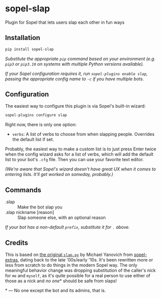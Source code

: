 # sopel-slap

Plugin for Sopel that lets users slap each other in fun ways

## Installation

```sh
pip install sopel-slap
```

_Substitute the appropriate `pip` command based on your environment (e.g.
`pip3` or `pip3.10` on systems with multiple Python versions available)._

_If your Sopel configuration requires it, run `sopel-plugins enable slap`,
passing the appropriate config name to `-c` if you have multiple bots._

## Configuration

The easiest way to configure this plugin is via Sopel's built-in wizard:

```sh
sopel-plugins configure slap
```

Right now, there is only one option:

* `verbs`: A list of verbs to choose from when slapping people. Overrides the
  default list if set.

Probably, the easiest way to make a custom list is to just press Enter twice
when the config wizard asks for a list of verbs, which will add the default
list to your bot's `.cfg` file. Then you can use your favorite text editor.

_(We're aware that Sopel's wizard doesn't have great UX when it comes to
entering lists. It'll get worked on someday, probably.)_

## Commands

<dl>
  <dt>.slap</dt>
  <dd>Make the bot slap you</dd>

  <dt>.slap nickname [reason]</dt>
  <dd>Slap someone else, with an optional reason</dd>
</dl>

_If your bot has a non-default `prefix`, substitute it for `.` above._

## Credits

This is based on [the original `slap.py`][original-slap.py] by Michael Yanovich
from [sopel-extras][], dating back to the late '00s/early '10s. It's been
rewritten more or less from scratch to do things in the modern Sopel way. The
only meaningful behavior change was dropping substitution of the caller's nick
for `me` and `myself`, as it's quite possible for a real person to use either of
those as a nick and _no one_\* should be safe from slaps!

\* — No one except the bot and its admins, that is.

[original-slap.py]: https://github.com/sopel-irc/sopel-extras/blob/81ee756223474cacdac6f5847772d6085d006a50/slap.py
[sopel-extras]: https://github.com/sopel-irc/sopel-extras
